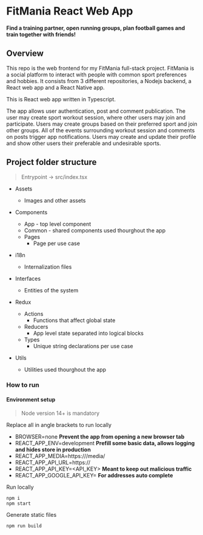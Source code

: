 # FitMania React Web App

**Find a training partner, open running groups, plan football games and train together with friends!**

## Overview

This repo is the web frontend for my FitMania full-stack project. FitMania is a social platform to interact with people with common sport preferences and hobbies. It consists from 3 different repositories, a Nodejs backend, a React web app and a React Native app. 

This is React web app written in Typescript.

The app allows user authentication, post and comment publication. The user may create sport workout session, where other users may join and participate. Users may create groups based on their preferred sport and join other groups. All of the events surrounding workout session and comments on posts trigger app notifications. Users may create and update their profile and show other users their preferable and undesirable sports.

## Project folder structure

> Entrypoint -> src/index.tsx

- Assets

  - Images and other assets

- Components
  - App - top level component
  - Common - shared components used thourghout the app
  - Pages
    - Page per use case

- i18n
  - Internalization files
 
- Interfaces
  - Entities of the system

- Redux
  - Actions
    - Functions that affect global state
  - Reducers
    - App level state separated into logical blocks
  - Types
    - Unique string declarations per use case
  
- Utils
  - Utilities used thourghout the app 

### How to run

#### Environment setup

> Node version 14+ is mandatory

Replace all in angle brackets to run locally

- BROWSER=none **Prevent the app from opening a new browser tab**
- REACT_APP_ENV=development **Prefill some basic data, allows logging and hides store in production**
- REACT_APP_MEDIA=https://<url>/media/
- REACT_APP_API_URL=https://<url>
- REACT_APP_API_KEY=<API_KEY> **Meant to keep out malicious traffic**
- REACT_APP_GOOGLE_API_KEY= **For addresses auto complete**
 
Run locally

```
npm i
npm start
```

Generate static files
```
npm run build
```